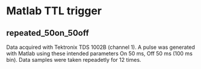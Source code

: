 # Matlab TTL trigger

## repeated_50on_50off

Data acquired with Tektronix TDS 1002B (channel 1). A pulse was generated with Matlab using these intended parameters On 50 ms, Off 50 ms (100 ms bin). Data samples were taken repeadetly for 12 times.





